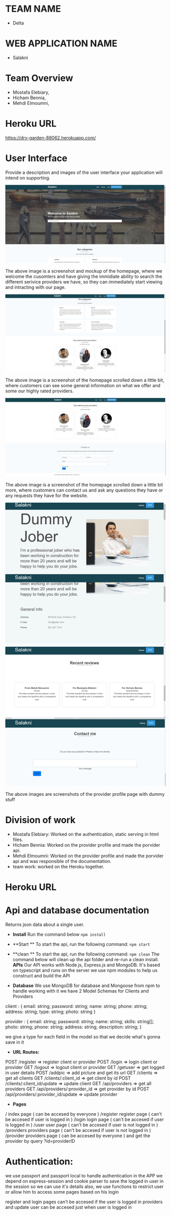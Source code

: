 # TEAM NAME

* Delta

# WEB APPLICATION NAME

* Salakni

# Team Overview

* Mostafa Elebiary,
* Hicham Bennia, 
* Mehdi Elmoumni,

# Heroku URL

https://dry-garden-88062.herokuapp.com/


# User Interface

Provide a description and images of the user interface your
application will intend on supporting.

![example image](../imgs/homepage.png)

The above image is a screenshot and mockup of the homepage, where we welcome the cusomters and have giving the immidiate ability to search the different serivice providers we have, so they can immediately start viewing and intracting with our page.

![example image](../imgs/homepage2.png)

The above image is a screenshot of the homepage scrolled down a little bit, where customers can see some general information on what we offer and some our highly rated providers.

![example image](../imgs/homepage3.png)

The above image is a screenshot of the homepage scrolled down a little bit more, where customers can contact us and ask any questions they have or any requests they have for the website.

![example image](../imgs/providerProfile1.PNG)
![example image](../imgs/providerProfile2.PNG)
![example image](../imgs/providerProfile3.PNG)
![example image](../imgs/profilePage5.PNG)

The above images are screenshots of the provider profile page with dummy stuff

# Division of work
* Mostafa Elebiary: Worked on the authentication, static serving in html files.
* Hicham Bennia: Worked on the provider profile and made the porvider api.
* Mehdi Elmoumni: Worked on the provider profile and made the porvider api and was responsible of the documentation.
* team work: worked on the Heroku together. 
# Heroku URL


# Api and database documentation

  Returns json data about a single user.
  * **Install**
  Run the command below
  `npm install`
  * **Start **
To start the api, run the following command:
  `npm start`
  * **clean **
To start the api, run the following command:
  `npm clean`
  The command below will clean up the api folder and re-run a clean install.
**APIs**
Our API works with Node.js, Express.js and MongoDB.
It's based on typescript and runs on the server
we use npm modules to help us construct and build the API

* **Database**
We use MongoDB for database and Mongoose from npm
to handle working with it
we have 2 Model Schemas for Clients and Providers

client : {
    email: string;
    password: string;
    name: string;
    phone: string;
    address: string;
    type: string;
    photo: string
}

provider : {
    email: string;
    password: string;
    name: string;
    skills: string[];
    photo: string;
    phone: string;
    address: string;
    description: string;
}

we give a type for each field in the model so that we decide what's gonna save in it
* **URL Routes:**  

POST /register => register client or provider
POST /login => login client or provider
GET /logout => logout client or provider
GET /getuser => get logged in user details
POST /addpic => add picture and get its url
GET /clients => get all clients
GET /clients/:client_id => get client by id
POST /clients/:client_id/update => update client
GET /api/providers => get all providers
GET /api/providers/:provider_id => get provider by id
POST /api/providers/:provider_id/update => update provider

* **Pages**

/               index page ( can be accesed by everyone )
/register       register page ( can't be accesed if user is logged in )
/login          login page ( can't be accesed if user is logged in )
/user           user page ( can't be accesed if user is not logged in )
/providers      providers page ( can't be accesed if user is not logged in )
/provider       providers page ( can be accesed by everyone ) and get the provider by query ?id=providerID

# Authentication:

we use passport and passport local to handle authentication in the APP
we depend on express-session and cookie parser to save the logged in user in the session
so we can use it's details
also, we use functions to restrict user or allow him to access some pages based on his login

register and login pages can't be accesed if the user is logged in
providers and update user can be accesed just when user is logged in
